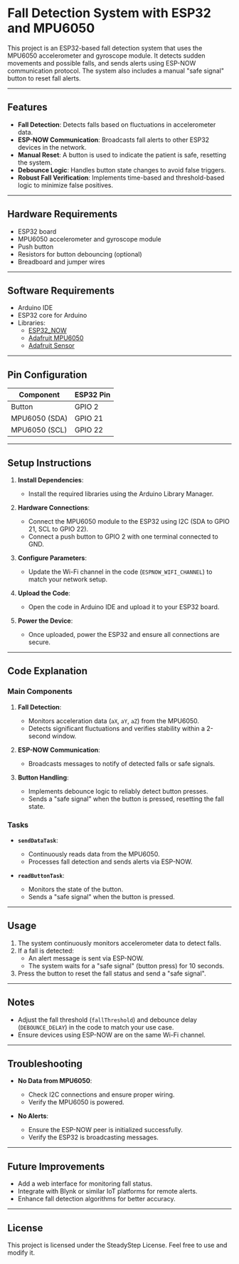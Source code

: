 # Fall Detection System with ESP32 and MPU6050

This project is an ESP32-based fall detection system that uses the MPU6050 accelerometer and gyroscope module. It detects sudden movements and possible falls, and sends alerts using ESP-NOW communication protocol. The system also includes a manual "safe signal" button to reset fall alerts.

---

## Features

- **Fall Detection**: Detects falls based on fluctuations in accelerometer data.
- **ESP-NOW Communication**: Broadcasts fall alerts to other ESP32 devices in the network.
- **Manual Reset**: A button is used to indicate the patient is safe, resetting the system.
- **Debounce Logic**: Handles button state changes to avoid false triggers.
- **Robust Fall Verification**: Implements time-based and threshold-based logic to minimize false positives.

---

## Hardware Requirements

- ESP32 board
- MPU6050 accelerometer and gyroscope module
- Push button
- Resistors for button debouncing (optional)
- Breadboard and jumper wires

---

## Software Requirements

- Arduino IDE
- ESP32 core for Arduino
- Libraries:
  - [ESP32_NOW](https://github.com/espressif/arduino-esp32)
  - [Adafruit MPU6050](https://github.com/adafruit/Adafruit_MPU6050)
  - [Adafruit Sensor](https://github.com/adafruit/Adafruit_Sensor)

---

## Pin Configuration

| Component         | ESP32 Pin |
|--------------------|-----------|
| Button            | GPIO 2    |
| MPU6050 (SDA)     | GPIO 21   |
| MPU6050 (SCL)     | GPIO 22   |

---

## Setup Instructions

1. **Install Dependencies**:
   - Install the required libraries using the Arduino Library Manager.

2. **Hardware Connections**:
   - Connect the MPU6050 module to the ESP32 using I2C (SDA to GPIO 21, SCL to GPIO 22).
   - Connect a push button to GPIO 2 with one terminal connected to GND.

3. **Configure Parameters**:
   - Update the Wi-Fi channel in the code (`ESPNOW_WIFI_CHANNEL`) to match your network setup.

4. **Upload the Code**:
   - Open the code in Arduino IDE and upload it to your ESP32 board.

5. **Power the Device**:
   - Once uploaded, power the ESP32 and ensure all connections are secure.

---

## Code Explanation

### Main Components

1. **Fall Detection**:
   - Monitors acceleration data (`aX`, `aY`, `aZ`) from the MPU6050.
   - Detects significant fluctuations and verifies stability within a 2-second window.

2. **ESP-NOW Communication**:
   - Broadcasts messages to notify of detected falls or safe signals.

3. **Button Handling**:
   - Implements debounce logic to reliably detect button presses.
   - Sends a "safe signal" when the button is pressed, resetting the fall state.

### Tasks

- **`sendDataTask`**:
  - Continuously reads data from the MPU6050.
  - Processes fall detection and sends alerts via ESP-NOW.

- **`readButtonTask`**:
  - Monitors the state of the button.
  - Sends a "safe signal" when the button is pressed.

---

## Usage

1. The system continuously monitors accelerometer data to detect falls.
2. If a fall is detected:
   - An alert message is sent via ESP-NOW.
   - The system waits for a "safe signal" (button press) for 10 seconds.
3. Press the button to reset the fall status and send a "safe signal".

---

## Notes

- Adjust the fall threshold (`fallThreshold`) and debounce delay (`DEBOUNCE_DELAY`) in the code to match your use case.
- Ensure devices using ESP-NOW are on the same Wi-Fi channel.

---

## Troubleshooting

- **No Data from MPU6050**:
  - Check I2C connections and ensure proper wiring.
  - Verify the MPU6050 is powered.

- **No Alerts**:
  - Ensure the ESP-NOW peer is initialized successfully.
  - Verify the ESP32 is broadcasting messages.

---

## Future Improvements

- Add a web interface for monitoring fall status.
- Integrate with Blynk or similar IoT platforms for remote alerts.
- Enhance fall detection algorithms for better accuracy.

---

## License

This project is licensed under the SteadyStep License. Feel free to use and modify it.

